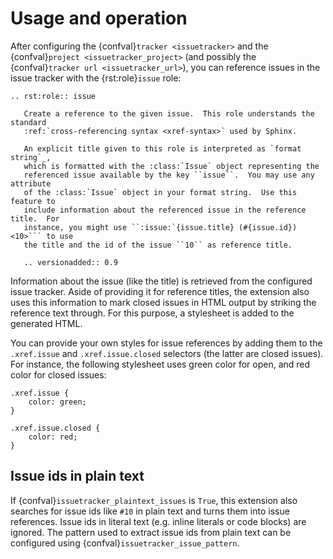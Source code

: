 # Usage and operation

After configuring the {confval}`tracker <issuetracker>` and the
{confval}`project <issuetracker_project>` (and possibly the {confval}`tracker
url <issuetracker_url>`), you can reference issues in the issue tracker with
the {rst:role}`issue` role:

````{eval-rst}
.. rst:role:: issue

   Create a reference to the given issue.  This role understands the standard
   :ref:`cross-referencing syntax <xref-syntax>` used by Sphinx.

   An explicit title given to this role is interpreted as `format string`_,
   which is formatted with the :class:`Issue` object representing the
   referenced issue available by the key ``issue``.  You may use any attribute
   of the :class:`Issue` object in your format string.  Use this feature to
   include information about the referenced issue in the reference title.  For
   instance, you might use ``:issue:`{issue.title} (#{issue.id}) <10>``` to use
   the title and the id of the issue ``10`` as reference title.

   .. versionadded:: 0.9
````

Information about the issue (like the title) is retrieved from the configured
issue tracker.  Aside of providing it for reference titles, the extension also
uses this information to mark closed issues in HTML output by striking the
reference text through.  For this purpose, a stylesheet is added to the
generated HTML.

You can provide your own styles for issue references by adding them to the
`.xref.issue` and `.xref.issue.closed` selectors (the latter are closed
issues).  For instance, the following stylesheet uses green color for open, and
red color for closed issues:

```
.xref.issue {
    color: green;
}

.xref.issue.closed {
    color: red;
}
```

## Issue ids in plain text

If {confval}`issuetracker_plaintext_issues` is `True`, this extension also
searches for issue ids like `#10` in plain text and turns them into issue
references.  Issue ids in literal text (e.g. inline literals or code blocks)
are ignored.  The pattern used to extract issue ids from plain text can be
configured using {confval}`issuetracker_issue_pattern`.

[format string]: http://docs.python.org/library/string.html#format-string-syntax
